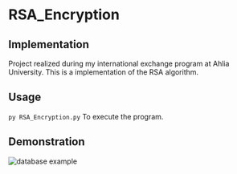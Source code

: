 # RSA_Encryption
## Implementation
Project realized during my international exchange program at Ahlia University. This is a implementation of the RSA algorithm.

## Usage
`py RSA_Encryption.py` To execute the program.

## Demonstration
![database example](https://raw.githubusercontent.com/aveldocquin/RSA_Encryption/master/docs/images/demonstration.gif)
